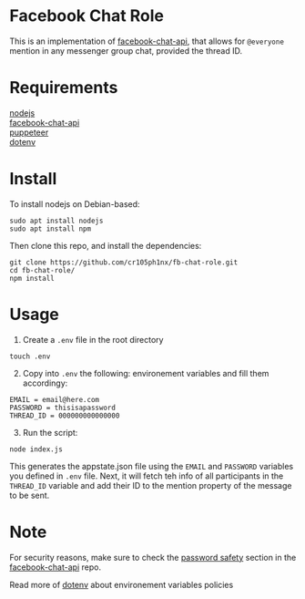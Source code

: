 # Facebook Chat Role

This is an implementation of [facebook-chat-api](https://github.com/Schmavery/facebook-chat-api), that allows for `@everyone` mention in any messenger group chat, provided the thread ID.

# Requirements

[nodejs](https://nodejs.org/en/)<br>
[facebook-chat-api](https://github.com/Schmavery/facebook-chat-api)<br>
[puppeteer](https://pptr.dev/)<br>
[dotenv](https://github.com/motdotla/dotenv)

# Install

To install nodejs on Debian-based:
```
sudo apt install nodejs
sudo apt install npm
```

Then clone this repo, and install the dependencies:
```
git clone https://github.com/cr105ph1nx/fb-chat-role.git
cd fb-chat-role/
npm install
```

# Usage

1. Create a `.env` file in the root directory
```
touch .env
```
2. Copy into `.env` the following:
environement variables and fill them accordingy:
```
EMAIL = email@here.com
PASSWORD = thisisapassword
THREAD_ID = 000000000000000
```
3. Run the script:
```
node index.js
```
This generates the appstate.json file using the `EMAIL` and `PASSWORD` variables you defined in `.env` file. Next, it will fetch teh info of all participants in the `THREAD_ID` variable and add their ID to the mention property of the message to be sent.


# Note

For security reasons, make sure to check the [password safety](https://github.com/Schmavery/facebook-chat-api/blob/master/DOCS.md#password-safety)
section in the [facebook-chat-api](https://github.com/Schmavery/facebook-chat-api) repo.

Read more of [dotenv](https://www.npmjs.com/package/dotenv) about environement variables policies
